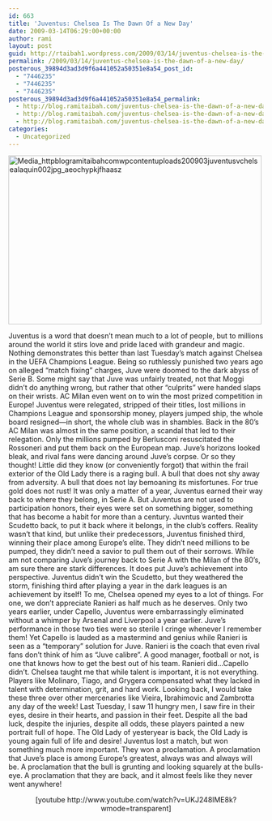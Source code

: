 ```yaml
---
id: 663
title: 'Juventus: Chelsea Is The Dawn Of a New Day'
date: 2009-03-14T06:29:00+00:00
author: rami
layout: post
guid: http://rtaibah1.wordpress.com/2009/03/14/juventus-chelsea-is-the-dawn-of-a-new-day
permalink: /2009/03/14/juventus-chelsea-is-the-dawn-of-a-new-day/
posterous_39894d3ad3d9f6a441052a50351e8a54_post_id:
  - "7446235"
  - "7446235"
  - "7446235"
posterous_39894d3ad3d9f6a441052a50351e8a54_permalink:
  - http://blog.ramitaibah.com/juventus-chelsea-is-the-dawn-of-a-new-day
  - http://blog.ramitaibah.com/juventus-chelsea-is-the-dawn-of-a-new-day
  - http://blog.ramitaibah.com/juventus-chelsea-is-the-dawn-of-a-new-day
categories:
  - Uncategorized
---
```

<div>
  <p style="text-align:center;">
    <div class='p_embed p_image_embed'>
      <a href="http://139.59.20.41/wp-content/uploads/2011/12/media_httpblogramitaibahcomwpcontentuploads200903juventusvchelsealaquin002jpg_aeochypkjfhaasz-scaled1000.jpg"><img alt="Media_httpblogramitaibahcomwpcontentuploads200903juventusvchelsealaquin002jpg_aeochypkjfhaasz" height="333" src="http://139.59.20.41/wp-content/uploads/2011/12/media_httpblogramitaibahcomwpcontentuploads200903juventusvchelsealaquin002jpg_aeochypkjfhaasz-scaled1000.jpg?w=300" width="500" /></a>
    </div>
  </p>
  
  <p>
    Juventus is a word that doesn&#8217;t mean much to a lot of people, but to millions around the world it stirs love and pride laced with grandeur and magic. Nothing demonstrates this better than last Tuesday&#8217;s match against Chelsea in the UEFA Champions League. Being so ruthlessly punished two years ago on alleged &#8220;match fixing&#8221; charges, Juve were doomed to the dark abyss of Serie B. Some might say that Juve was unfairly treated, not that Moggi didn&#8217;t do anything wrong, but rather that other &#8220;culprits&#8221; were handed slaps on their wrists. AC Milan even went on to win the most prized competition in Europe! Juventus were relegated, stripped of their titles, lost millions in Champions League and sponsorship money, players jumped ship, the whole board resigned&mdash;in short, the whole club was in shambles. Back in the 80&#8217;s AC Milan was almost in the same position, a scandal that led to their relegation. Only the millions pumped by Berlusconi resuscitated the Rossoneri and put them back on the European map. Juve&#8217;s horizons looked bleak, and rival fans were dancing around Juve&#8217;s corpse. Or so they thought! Little did they know (or conveniently forgot) that within the frail exterior of the Old Lady there is a raging bull. A bull that does not shy away from adversity. A bull that does not lay bemoaning its misfortunes. For true gold does not rust! It was only a matter of a year, Juventus earned their way back to where they belong, in Serie A. But Juventus are not used to participation honors, their eyes were set on something bigger, something that has become a habit for more than a century. Juvntus wanted their Scudetto back, to put it back where it belongs, in the club&#8217;s coffers. Reality wasn&#8217;t that kind, but unlike their predecessors, Juventus finished third, winning their place among Europe&#8217;s elite. They didn&#8217;t need millions to be pumped, they didn&#8217;t need a savior to pull them out of their sorrows. While am not comparing Juve&#8217;s journey back to Serie A with the Milan of the 80&#8217;s, am sure there are stark differences. It does put Juve&#8217;s achievement into perspective. Juventus didn&#8217;t win the Scudetto, but they weathered the storm, finishing third after playing a year in the dark leagues is an achievement by itself! To me, Chelsea opened my eyes to a lot of things. For one, we don&#8217;t appreciate Ranieri as half much as he deserves. Only two years earlier, under Capello, Juventus were embarrassingly eliminated without a whimper by Arsenal and Liverpool a year earlier. Juve&#8217;s performance in those two ties were so sterile I cringe whenever I remember them! Yet Capello is lauded as a mastermind and genius while Ranieri is seen as a &#8220;temporary&#8221; solution for Juve. Ranieri is the coach that even rival fans don&#8217;t think of him as &#8220;Juve calibre&#8221;. A good manager, football or not, is one that knows how to get the best out of his team. Ranieri did&#8230;Capello didn&#8217;t. Chelsea taught me that while talent is important, it is not everything. Players like Molinaro, Tiago, and Grygera compensated what they lacked in talent with determination, grit, and hard work. Looking back, I would take these three over other mercenaries like Vieira, Ibrahimovic and Zambrotta any day of the week! Last Tuesday, I saw 11 hungry men, I saw fire in their eyes, desire in their hearts, and passion in their feet. Despite all the bad luck, despite the injuries, despite all odds, these players painted a new portrait full of hope. The Old Lady of yesteryear is back, the Old Lady is young again full of life and desire! Juventus lost a match, but won something much more important. They won a proclamation. A proclamation that Juve&#8217;s place is among Europe&#8217;s greatest, always was and always will be. A proclamation that the bull is grunting and looking squarely at the bulls-eye. A proclamation that they are back, and it almost feels like they never went anywhere!
  </p>
</div>

<p style="text-align:center;">
  [youtube http://www.youtube.com/watch?v=UKJ248lME8k?wmode=transparent]
</p>